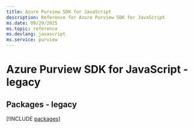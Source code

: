 ```yaml
---
title: Azure Purview SDK for JavaScript
description: Reference for Azure Purview SDK for JavaScript
ms.date: 09/29/2025
ms.topic: reference
ms.devlang: javascript
ms.service: purview
---
```

# Azure Purview SDK for JavaScript - legacy
## Packages - legacy
[!INCLUDE [packages](purview-index.md)]